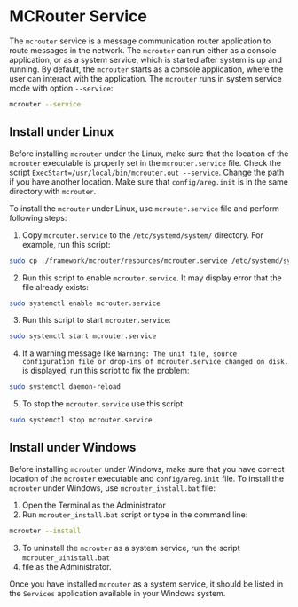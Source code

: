 # MCRouter Service

The `mcrouter` service is a message communication router application to route messages in the network. The `mcrouter` can run either as a console application, or as a system service, which is started after system is up and running. By default, the `mcrouter` starts as a console application, where the user can interact with the application. The `mcrouter` runs in system service mode with option `--service`:
```bash
mcrouter --service
```

## Install under Linux

Before installing `mcrouter` under the Linux, make sure that the location of the `mcrouter` executable is properly set in the `mcrouter.service` file. Check the script `ExecStart=/usr/local/bin/mcrouter.out --service`. Change the path if you have another location. Make sure that `config/areg.init` is in the same directory with `mcrouter`.

To install the `mcrouter` under Linux, use `mcrouter.service` file and perform following steps:
1. Copy `mcrouter.service` to the `/etc/systemd/system/` directory. For example, run this script:
```bash
sudo cp ./framework/mcrouter/resources/mcrouter.service /etc/systemd/system/
```
2. Run this script to enable `mcrouter.service`. It may display error that the file already exists:
```bash
sudo systemctl enable mcrouter.service
```
3. Run this script to start `mcrouter.service`:
```bash
sudo systemctl start mcrouter.service
```
4. If a warning message like `Warning: The unit file, source configuration file or drop-ins of mcrouter.service changed on disk.` is displayed, run this script to fix the problem:
```bash
sudo systemctl daemon-reload
```
5. To stop the `mcrouter.service` use this script:
```bash
sudo systemctl stop mcrouter.service
```

## Install under Windows

Before installing `mcrouter` under Windows, make sure that you have correct location of the `mcrouter` executable and `config/areg.init` file. To install the `mcrouter` under Windows, use `mcrouter_install.bat` file:
1. Open the Terminal as the Administrator
2. Run `mcrouter_install.bat` script or type in the command line:
```bash
mcrouter --install
```
3. To uninstall the `mcrouter` as a system service, run the script `mcrouter_uinistall.bat`
3. file as the Administrator.

Once you have installed `mcrouter` as a system service, it should be listed in the `Services` application available in your Windows system.
